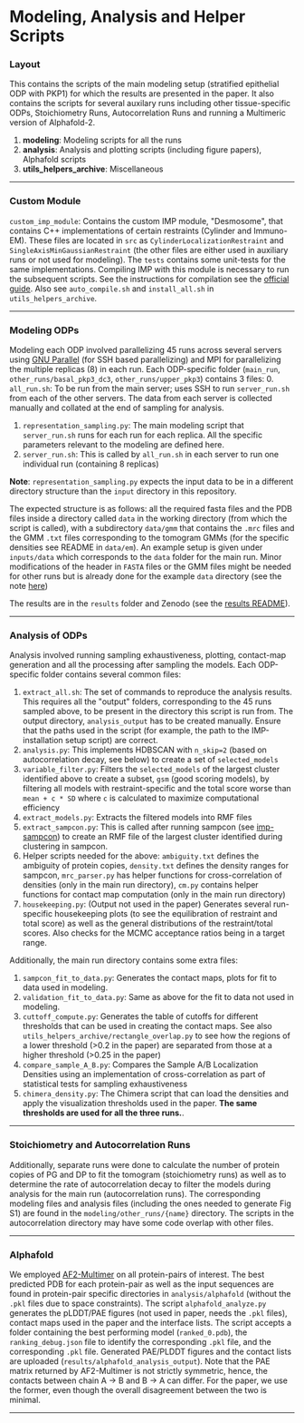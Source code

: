 # Modeling, Analysis and Helper Scripts

### Layout

This contains the scripts of the main modeling setup (stratified epithelial ODP with PKP1) for which the results are presented in the paper. It also contains the scripts for several auxilary runs including other tissue-specific ODPs, Stoichiometry Runs, Autocorrelation Runs and running a Multimeric version of Alphafold-2.

1. **modeling**: Modeling scripts for all the runs
2. **analysis**: Analysis and plotting scripts (including figure papers), Alphafold scripts
3. **utils_helpers_archive**: Miscellaneous

----

### Custom Module

`custom_imp_module`: Contains the custom IMP module, "Desmosome", that contains C++ implementations of certain restraints (Cylinder and Immuno-EM). These files are located in `src` as `CylinderLocalizationRestraint` and `SingleAxisMinGaussianRestraint` (the other files are either used in auxiliary runs or not used for modeling). The `tests` contains some unit-tests for the same implementations. Compiling IMP with this module is necessary to run the subsequent scripts. See the instructions for compilation see the [official guide](https://integrativemodeling.org/nightly/doc/manual/installation.html). Also see `auto_compile.sh` and `install_all.sh` in `utils_helpers_archive`.

----

### Modeling ODPs

Modeling each ODP involved parallelizing 45 runs across several servers using [GNU Parallel](link) (for SSH based parallelizing) and MPI for parallelizing the multiple replicas (8) in each run. Each ODP-specific folder (`main_run`, `other_runs/basal_pkp3_dc3`, `other_runs/upper_pkp3`) contains 3 files:
0. `all_run.sh`: To be run from the main server; uses SSH to run `server_run.sh` from each of the other servers. The data from each server is collected manually and collated at the end of sampling for analysis.
1. `representation_sampling.py`: The main modeling script that `server_run.sh` runs for each run for each replica. All the specific parameters relevant to the modeling are defined here.
2. `server_run.sh`: This is called by `all_run.sh` in each server to run one individual run (containing 8 replicas)

**Note**: `representation_sampling.py` expects the input data to be in a different directory structure than the `input` directory in this repository. 

The expected structure is as follows: all the required fasta files and the PDB files inside a directory called `data` in the working directory (from which the script is called), with a subdirectory `data/gmm` that contains the `.mrc` files and the GMM `.txt` files corresponding to the tomogram GMMs (for the specific densities see README in `data/em`). An example setup is given under `inputs/data` which corresponds to the `data` folder for the main run. Minor modifications of the header in `FASTA` files or the GMM files might be needed for other runs but is already done for the example `data` directory (see the note [here](https://github.com/isblab/desmosome/blob/main/input/em/README.md))

The results are in the `results` folder and Zenodo (see the [results README](https://github.com/isblab/desmosome/blob/main/results/README.md)).

----

### Analysis of ODPs
Analysis involved running sampling exhaustiveness, plotting, contact-map generation and all the processing after sampling the models. Each ODP-specific folder contains several common files:
1. `extract_all.sh`: The set of commands to reproduce the analysis results. This requires all the "output" folders, corresponding to the 45 runs sampled above, to be present in the directory this script is run from. The output directory, `analysis_output` has to be created manually. Ensure that the paths used in the script (for example, the path to the IMP-installation setup script) are correct.
2. `analysis.py`: This implements HDBSCAN with `n_skip=2` (based on autocorrelation decay, see below) to create a set of `selected_models`
3. `variable_filter.py`: Filters the `selected_models` of the largest cluster identified above to create a subset, `gsm` (good scoring models), by filtering all models with restraint-specific and the total score worse than `mean + c * SD` where `c` is calculated to maximize computational efficiency
4. `extract_models.py`: Extracts the filtered models into RMF files
5. `extract_sampcon.py`: This is called after running sampcon (see [imp-sampcon](https://github.com/salilab/imp-sampcon)) to create an RMF file of the largest cluster identified during clustering in sampcon.
6. Helper scripts needed for the above: `ambiguity.txt` defines the ambiguity of protein copies, `density.txt` defines the density ranges for sampcon, `mrc_parser.py` has helper functions for cross-correlation of densities (only in the main run directory), `cm.py` contains helper functions for contact map computation (only in the main run directory)
7. `housekeeping.py`: (Output not used in the paper) Generates several run-specific housekeeping plots (to see the equilibration of restraint and total score) as well as the general distributions of the restraint/total scores. Also checks for the MCMC acceptance ratios being in a target range.

Additionally, the main run directory contains some extra files:
1. `sampcon_fit_to_data.py`: Generates the contact maps, plots for fit to data used in modeling.
2. `validation_fit_to_data.py`: Same as above for the fit to data not used in modeling.
3. `cuttoff_compute.py`: Generates the table of cutoffs for different thresholds that can be used in creating the contact maps. See also `utils_helpers_archive/rectangle_overlap.py` to see how the regions of a lower threshold (>0.2 in the paper) are separated from those at a higher threshold (>0.25 in the paper)
4. `compare_sample_A_B.py`: Compares the Sample A/B Localization Densities using an implementation of cross-correlation as part of statistical tests for sampling exhaustiveness
5. `chimera_density.py`: The Chimera script that can load the densities and apply the visualization thresholds used in the paper. **The same thresholds are used for all the three runs.**. 

----

### Stoichiometry and Autocorrelation Runs

Additionally, separate runs were done to calculate the number of protein copies of PG and DP to fit the tomogram (stoichiometry runs) as well as to determine the rate of autocorrelation decay to filter the models during analysis for the main run (autocorrelation runs). The corresponding modeling files and analysis files (including the ones needed to generate Fig S1) are found in the `modeling/other_runs/{name}` directory. The scripts in the autocorrelation directory may have some code overlap with other files.

----

### Alphafold

We employed [AF2-Multimer](https://github.com/deepmind/alphafold) on all protein-pairs of interest. The best predicted PDB for each protein-pair as well as the input sequences are found in protein-pair specific directories in `analysis/alphafold` (without the `.pkl` files due to space constraints). The script `alphafold_analyze.py` generates the pLDDT/PAE figures (not used in paper, needs the `.pkl` files), contact maps used in the paper and the interface lists. The script accepts a folder containing the best performing model (`ranked_0.pdb`), the `ranking_debug.json` file to identify the corresponding `.pkl` file, and the corresponding `.pkl` file. Generated PAE/PLDDT figures and the contact lists are uploaded (`results/alphafold_analysis_output`). Note that the PAE matrix returned by AF2-Multimer is not strictly symmetric, hence, the contacts between chain A -> B and B -> A can differ. For the paper, we use the former, even though the overall disagreement between the two is minimal.

----

